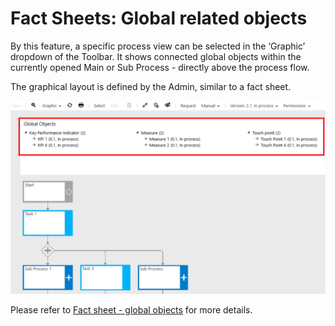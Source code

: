 # Fact Sheets: Global related objects

By this feature, a specific process view can be selected in the ‘Graphic’ dropdown of the Toolbar. It shows connected global objects within the currently opened Main or Sub Process - directly above the process flow. 

The graphical layout is defined by the Admin, similar to a fact sheet.

![screen](../media/Factsheet_global_objects.png)

Please refer to [Fact sheet - global objects](https://docs.symbioworld.com/admin/administration/fact-sheets/factsheet-global-objects) for more details.  